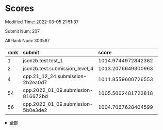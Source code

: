 # Scores

Modified Time: 2022-03-05 21:51:37

Submit Num: 207

All Rank Num: 303597

| rank |               submit               |       score        |       sigma        | pk_num |
| :--- | :--------------------------------- | :----------------- | :----------------- | :----- |
| 1    | jsonzb.test.test_1                 | 1014.9744972842382 | 0.8853206408714087 | 5864   |
| 2    | jsonzb.test.submission_level_4     | 1013.2076649300963 | 0.809659932027305  | 5870   |
| 4    | cpp.21_12_24.submission-2b2ea0d7   | 1011.8559600726553 | 0.7799492676860555 | 5866   |
| 54   | cpp.2022_01_09.submission-816672bd | 1005.5062481723818 | 0.7213129793576902 | 5867   |
| 56   | cpp.2022_01_09.submission-5b0e3de2 | 1004.7067628404599 | 0.7266635620067863 | 5869   |


<details>
<summary>全部</summary>

| rank |                 submit                 |       score        |       sigma        | pk_num |
| :--- | :------------------------------------- | :----------------- | :----------------- | :----- |
| 1    | jsonzb.test.test_1                     | 1014.9744972842382 | 0.8853206408714087 | 5864   |
| 2    | jsonzb.test.submission_level_4         | 1013.2076649300963 | 0.809659932027305  | 5870   |
| 3    | gobigger.level_3.submission_level_3_26 | 1012.0025997559667 | 0.7885944169934691 | 5869   |
| 4    | cpp.21_12_24.submission-2b2ea0d7       | 1011.8559600726553 | 0.7799492676860555 | 5866   |
| 5    | gobigger.level_3.submission_level_3_29 | 1011.6217950575702 | 0.7744832642465138 | 5869   |
| 6    | gobigger.level_3.submission_level_3_42 | 1011.3352445634904 | 0.779436930928616  | 5871   |
| 7    | gobigger.level_3.submission_level_3_19 | 1011.32438920622   | 0.7914912087401784 | 5865   |
| 8    | gobigger.level_3.submission_level_3_34 | 1011.2841007848353 | 0.7602817332305702 | 5868   |
| 9    | gobigger.level_3.submission_level_3_47 | 1011.1664837481503 | 0.7725375072316312 | 5866   |
| 10   | gobigger.level_3.submission_level_3_23 | 1010.8866230745642 | 0.7607751989534975 | 5864   |
| 11   | gobigger.level_3.submission_level_3_13 | 1010.8333371541721 | 0.7539335541982096 | 5862   |
| 12   | gobigger.level_3.submission_level_3_49 | 1010.6621688353885 | 0.7691555314985835 | 5865   |
| 13   | gobigger.level_3.submission_level_3_2  | 1010.5951789073497 | 0.7778035712338037 | 5866   |
| 14   | gobigger.level_3.submission_level_3_20 | 1010.5745254487887 | 0.7703665978263483 | 5868   |
| 15   | gobigger.level_3.submission_level_3_1  | 1010.5730445207406 | 0.7542853085361154 | 5866   |
| 16   | gobigger.level_3.submission_level_3_38 | 1010.5414680032657 | 0.7717118659268711 | 5863   |
| 17   | gobigger.level_3.submission_level_3_37 | 1010.4978087130464 | 0.7817721720081643 | 5866   |
| 18   | gobigger.level_3.submission_level_3_9  | 1010.3683481382484 | 0.7597703830550934 | 5868   |
| 19   | gobigger.level_3.submission_level_3_10 | 1010.3407229975937 | 0.7467744605012417 | 5862   |
| 20   | gobigger.level_3.submission_level_3_33 | 1010.3385977233313 | 0.7905974445208499 | 5870   |
| 21   | gobigger.level_3.submission_level_3_24 | 1010.1727334291213 | 0.779261304220811  | 5865   |
| 22   | gobigger.level_3.submission_level_3_27 | 1010.054994608172  | 0.7567340805927897 | 5865   |
| 23   | gobigger.level_3.submission_level_3_0  | 1010.0135905301851 | 0.7682875877726788 | 5868   |
| 24   | gobigger.level_3.submission_level_3_44 | 1009.9614437273474 | 0.7703266179804061 | 5862   |
| 25   | gobigger.level_3.submission_level_3_30 | 1009.9182870854186 | 0.7655613977586385 | 5869   |
| 26   | gobigger.level_3.submission_level_3_46 | 1009.8836383838125 | 0.7685134108376279 | 5868   |
| 27   | gobigger.level_3.submission_level_3_16 | 1009.8599440740704 | 0.7455793796971213 | 5867   |
| 28   | gobigger.level_3.submission_level_3_43 | 1009.8454591903702 | 0.7529225681949293 | 5855   |
| 29   | gobigger.level_3.submission_level_3_39 | 1009.8436660982858 | 0.7512636829496465 | 5861   |
| 30   | gobigger.level_3.submission_level_3_18 | 1009.8016949035139 | 0.7525832672457187 | 5868   |
| 31   | gobigger.level_3.submission_level_3_32 | 1009.7859157426378 | 0.7534233344393132 | 5868   |
| 32   | gobigger.level_3.submission_level_3_28 | 1009.7676638776489 | 0.7289568787516968 | 5865   |
| 33   | gobigger.level_3.submission_level_3_17 | 1009.7605927029374 | 0.7567952644987438 | 5863   |
| 34   | gobigger.level_3.submission_level_3_12 | 1009.7476327841937 | 0.7703963725063493 | 5861   |
| 35   | gobigger.level_3.submission_level_3_5  | 1009.7307373728516 | 0.761686299230181  | 5868   |
| 36   | gobigger.level_3.submission_level_3_40 | 1009.7022280297385 | 0.7377016942267214 | 5865   |
| 37   | gobigger.level_3.submission_level_3_41 | 1009.6432384419113 | 0.7494105272338417 | 5862   |
| 38   | gobigger.level_3.submission_level_3_6  | 1009.5454712666874 | 0.7412435576203009 | 5861   |
| 39   | gobigger.level_3.submission_level_3_11 | 1009.5120692675222 | 0.7497412318082014 | 5869   |
| 40   | gobigger.level_3.submission_level_3_3  | 1009.4171297147706 | 0.7609296801938761 | 5864   |
| 41   | gobigger.level_3.submission_level_3_45 | 1009.4159261380979 | 0.7477843760433571 | 5864   |
| 42   | gobigger.level_3.submission_level_3_25 | 1009.3981722907429 | 0.7523522151144416 | 5865   |
| 43   | gobigger.level_3.submission_level_3_7  | 1009.282200704154  | 0.7650679563499144 | 5861   |
| 44   | gobigger.level_3.submission_level_3_22 | 1009.1635664888876 | 0.7604166148384323 | 5863   |
| 45   | gobigger.level_3.submission_level_3_14 | 1009.0737181404161 | 0.7587802033942246 | 5865   |
| 46   | gobigger.level_3.submission_level_3_48 | 1008.9510154392475 | 0.7544864033016323 | 5863   |
| 47   | gobigger.level_3.submission_level_3_21 | 1008.8877526543514 | 0.7427546956270218 | 5870   |
| 48   | gobigger.level_3.submission_level_3_31 | 1008.8699891096499 | 0.7588869941789311 | 5871   |
| 49   | gobigger.level_3.submission_level_3_4  | 1008.8651613367012 | 0.7483740122380171 | 5871   |
| 50   | gobigger.level_3.submission_level_3_36 | 1008.6255724431606 | 0.7641285771918789 | 5866   |
| 51   | gobigger.level_3.submission_level_3_15 | 1008.5623876386893 | 0.7587407438471421 | 5865   |
| 52   | gobigger.level_3.submission_level_3_35 | 1008.3340299422334 | 0.7405954638109505 | 5870   |
| 53   | gobigger.level_3.submission_level_3_8  | 1008.2771469374348 | 0.7318006267860938 | 5867   |
| 54   | cpp.2022_01_09.submission-816672bd     | 1005.5062481723818 | 0.7213129793576902 | 5867   |
| 55   | gobigger.level_1.submission_level_1_3  | 1005.3353520354008 | 0.7256435755464345 | 5872   |
| 56   | cpp.2022_01_09.submission-5b0e3de2     | 1004.7067628404599 | 0.7266635620067863 | 5869   |
| 57   | gobigger.level_1.submission_level_1_31 | 1004.5932192451982 | 0.7194941408266062 | 5868   |
| 58   | gobigger.level_1.submission_level_1_24 | 1004.2325250882872 | 0.719562086989071  | 5864   |
| 59   | gobigger.level_1.submission_level_1_35 | 1004.2290047007988 | 0.7122217626206004 | 5873   |
| 60   | gobigger.level_1.submission_level_1_23 | 1003.9706401489512 | 0.712280199849895  | 5870   |
| 61   | gobigger.level_1.submission_level_1_49 | 1003.8888377213664 | 0.7177954458027987 | 5865   |
| 62   | gobigger.level_1.submission_level_1_21 | 1003.8705594948402 | 0.7213695587891396 | 5865   |
| 63   | gobigger.level_1.submission_level_1_5  | 1003.8602940633612 | 0.728547120403002  | 5870   |
| 64   | gobigger.level_1.submission_level_1_28 | 1003.7954892696935 | 0.7210380213695524 | 5865   |
| 65   | gobigger.level_1.submission_level_1_38 | 1003.7117621039275 | 0.7263976838407095 | 5866   |
| 66   | gobigger.level_1.submission_level_1_36 | 1003.7004728681464 | 0.7191006866907145 | 5869   |
| 67   | gobigger.level_1.submission_level_1_37 | 1003.6683933172746 | 0.7224352894002141 | 5866   |
| 68   | gobigger.level_1.submission_level_1_32 | 1003.6593057392141 | 0.7159046784632229 | 5866   |
| 69   | gobigger.level_1.submission_level_1_33 | 1003.6431423712819 | 0.7103196892892696 | 5863   |
| 70   | gobigger.level_1.submission_level_1_4  | 1003.5793114884392 | 0.7235864318434141 | 5872   |
| 71   | gobigger.level_1.submission_level_1_20 | 1003.5137522743853 | 0.7060650482256312 | 5866   |
| 72   | gobigger.level_1.submission_level_1_2  | 1003.4941113672024 | 0.721848843838746  | 5866   |
| 73   | gobigger.level_1.submission_level_1_14 | 1003.480483866116  | 0.7173968120735159 | 5866   |
| 74   | gobigger.level_1.submission_level_1_44 | 1003.4375972247934 | 0.7243433315011663 | 5863   |
| 75   | gobigger.level_1.submission_level_1_39 | 1003.4077614306356 | 0.707529032575534  | 5866   |
| 76   | gobigger.level_1.submission_level_1_16 | 1003.378044845711  | 0.7168865744058802 | 5865   |
| 77   | gobigger.level_1.submission_level_1_40 | 1003.3292248533089 | 0.7085620915241183 | 5865   |
| 78   | gobigger.level_1.submission_level_1_41 | 1003.3205766481678 | 0.7056715825444876 | 5869   |
| 79   | gobigger.level_1.submission_level_1_6  | 1003.2472649418346 | 0.7172872060292135 | 5867   |
| 80   | gobigger.level_1.submission_level_1_45 | 1003.2355028969888 | 0.7268776253480351 | 5866   |
| 81   | gobigger.level_1.submission_level_1_13 | 1003.1933272533399 | 0.7067456269545919 | 5863   |
| 82   | gobigger.level_1.submission_level_1_8  | 1003.1416511364577 | 0.7115018969125099 | 5870   |
| 83   | gobigger.level_1.submission_level_1_12 | 1003.1144492176772 | 0.7043961940816766 | 5863   |
| 84   | gobigger.level_1.submission_level_1_1  | 1003.110922676055  | 0.7306894916825928 | 5868   |
| 85   | gobigger.level_1.submission_level_1_22 | 1003.1076644419575 | 0.7004804509331738 | 5864   |
| 86   | gobigger.level_1.submission_level_1_26 | 1003.0693282844525 | 0.7114456387221916 | 5866   |
| 87   | gobigger.level_1.submission_level_1_19 | 1002.8678776935953 | 0.7099893866471993 | 5868   |
| 88   | gobigger.level_1.submission_level_1_18 | 1002.8651854208526 | 0.7162155949787613 | 5870   |
| 89   | gobigger.level_1.submission_level_1_46 | 1002.8024193310104 | 0.7144435379021995 | 5862   |
| 90   | gobigger.level_1.submission_level_1_9  | 1002.8007575624076 | 0.6976416063283459 | 5870   |
| 91   | gobigger.level_1.submission_level_1_48 | 1002.7738820895914 | 0.719506842984175  | 5870   |
| 92   | gobigger.level_1.submission_level_1_42 | 1002.7618945724763 | 0.7077472084018088 | 5867   |
| 93   | gobigger.level_1.submission_level_1_15 | 1002.7386207757222 | 0.7115650385764063 | 5865   |
| 94   | gobigger.level_1.submission_level_1_11 | 1002.7051934096119 | 0.7166491258029517 | 5863   |
| 95   | gobigger.level_1.submission_level_1_25 | 1002.6940015660922 | 0.7131657070977148 | 5866   |
| 96   | gobigger.level_1.submission_level_1_30 | 1002.5318132783622 | 0.7086465408558373 | 5867   |
| 97   | gobigger.level_1.submission_level_1_27 | 1002.5218452843815 | 0.7103024509256854 | 5865   |
| 98   | gobigger.level_1.submission_level_1_43 | 1002.4528671543703 | 0.7101493675454623 | 5868   |
| 99   | gobigger.level_1.submission_level_1_17 | 1002.4066553669801 | 0.7064783879490172 | 5867   |
| 100  | gobigger.level_1.submission_level_1_29 | 1002.3438606360542 | 0.7155806677534761 | 5869   |
| 101  | gobigger.level_1.submission_level_1_34 | 1002.3296411632506 | 0.7102838077581359 | 5864   |
| 102  | gobigger.level_1.submission_level_1_0  | 1002.1154059202258 | 0.7134049690638801 | 5862   |
| 103  | gobigger.level_1.submission_level_1_47 | 1002.0003877150928 | 0.7093521769925821 | 5871   |
| 104  | gobigger.level_1.submission_level_1_7  | 1001.8529306805042 | 0.7108971409168174 | 5866   |
| 105  | gobigger.level_1.submission_level_1_10 | 1001.742489961549  | 0.7065425408904001 | 5868   |
| 106  | gobigger.random.submission_random_28   | 997.679375292708   | 0.6981971603166232 | 5865   |
| 107  | gobigger.random.submission_random_36   | 997.2281556916943  | 0.7084832160160737 | 5865   |
| 108  | gobigger.random.submission_random_20   | 996.88453378018    | 0.7074841117739014 | 5868   |
| 109  | gobigger.random.submission_random_14   | 996.8573601468753  | 0.7145594528628574 | 5866   |
| 110  | gobigger.random.submission_random_40   | 996.8518065367568  | 0.6979889923590179 | 5866   |
| 111  | gobigger.random.submission_random_2    | 996.8143700695979  | 0.7095045788159347 | 5864   |
| 112  | gobigger.random.submission_random_1    | 996.7955878323437  | 0.7138977806100205 | 5869   |
| 113  | gobigger.random.submission_random_35   | 996.6868935658025  | 0.7197244031274005 | 5866   |
| 114  | gobigger.random.submission_random_31   | 996.6465082674121  | 0.7072179307196145 | 5865   |
| 115  | gobigger.random.submission_random_15   | 996.6109022700208  | 0.7130675758056895 | 5868   |
| 116  | gobigger.random.submission_random_10   | 996.5868301247274  | 0.7194687118131519 | 5871   |
| 117  | gobigger.random.submission_random_4    | 996.559324135284   | 0.7084024753472862 | 5868   |
| 118  | gobigger.random.submission_random_38   | 996.4738982666779  | 0.7265486479158368 | 5867   |
| 119  | gobigger.random.submission_random_13   | 996.4252299043849  | 0.7196917076155828 | 5868   |
| 120  | gobigger.random.submission_random_49   | 996.3342174068927  | 0.7166551986558192 | 5870   |
| 121  | gobigger.random.submission_random_46   | 996.3340886089195  | 0.7097541585994104 | 5868   |
| 122  | gobigger.random.submission_random_0    | 996.2814105275289  | 0.6955770441048503 | 5861   |
| 123  | gobigger.random.submission_random_24   | 996.2574680682874  | 0.7080065927357846 | 5865   |
| 124  | gobigger.random.submission_random_41   | 996.2162663060558  | 0.7144537896839143 | 5865   |
| 125  | gobigger.random.submission_random_25   | 996.1887626324971  | 0.7141605928394286 | 5867   |
| 126  | gobigger.random.submission_random_47   | 996.1787502567876  | 0.711725671130373  | 5865   |
| 127  | gobigger.random.submission_random_44   | 996.136670298568   | 0.7086428859861467 | 5866   |
| 128  | gobigger.random.submission_random_11   | 996.0683778056074  | 0.7174165063649818 | 5866   |
| 129  | gobigger.random.submission_random_43   | 996.0600018231465  | 0.7144762139951679 | 5868   |
| 130  | gobigger.random.submission_random_29   | 996.0539564076433  | 0.702082311071611  | 5863   |
| 131  | gobigger.random.submission_random_17   | 996.0379145108118  | 0.7120389740272856 | 5873   |
| 132  | gobigger.random.submission_random_6    | 996.0148524367139  | 0.7185292473419234 | 5865   |
| 133  | gobigger.random.submission_random_42   | 995.9333321346222  | 0.7165907011705499 | 5871   |
| 134  | gobigger.random.submission_random_3    | 995.9324877978285  | 0.7058288136744005 | 5864   |
| 135  | gobigger.random.submission_random_18   | 995.9063907606676  | 0.7228298501006485 | 5865   |
| 136  | gobigger.random.submission_random_48   | 995.8713271229741  | 0.7222850098051208 | 5870   |
| 137  | gobigger.random.submission_random_5    | 995.8570448653345  | 0.7008685168599065 | 5871   |
| 138  | gobigger.random.submission_random_12   | 995.8302875708298  | 0.6971554297403819 | 5862   |
| 139  | gobigger.random.submission_random_30   | 995.7998398360601  | 0.7020861367521259 | 5862   |
| 140  | gobigger.random.submission_random_32   | 995.7970734856183  | 0.7104277208262866 | 5864   |
| 141  | gobigger.random.submission_random_37   | 995.7423425128133  | 0.7182624389308447 | 5865   |
| 142  | gobigger.random.submission_random_34   | 995.7291050212093  | 0.7153821761742161 | 5866   |
| 143  | gobigger.random.submission_random_27   | 995.6514344671112  | 0.7114610867440853 | 5868   |
| 144  | gobigger.random.submission_random_26   | 995.62164982347    | 0.7084189142807885 | 5863   |
| 145  | gobigger.random.submission_random_22   | 995.5079324720118  | 0.7072858602382758 | 5871   |
| 146  | gobigger.random.submission_random_23   | 995.4872391219152  | 0.7027770107494036 | 5872   |
| 147  | gobigger.random.submission_random_39   | 995.4243917257083  | 0.7206781316852462 | 5868   |
| 148  | gobigger.random.submission_random_45   | 995.4122005212389  | 0.7167193717785231 | 5870   |
| 149  | gobigger.random.submission_random_8    | 995.4010195284353  | 0.7273664374398181 | 5864   |
| 150  | gobigger.random.submission_random_16   | 995.3588768512479  | 0.7175280561915214 | 5863   |
| 151  | gobigger.random.submission_random_21   | 995.3188947885427  | 0.7130111337734948 | 5864   |
| 152  | gobigger.random.submission_random_7    | 995.0264288471037  | 0.7158571487950434 | 5870   |
| 153  | gobigger.random.submission_random_33   | 994.5195369310977  | 0.7106948217443124 | 5867   |
| 154  | gobigger.level_2.submission_level_2_48 | 994.4007468741371  | 0.7396309955501212 | 5865   |
| 155  | gobigger.level_2.submission_level_2_9  | 994.3074894232864  | 0.7248633613351957 | 5867   |
| 156  | gobigger.random.submission_random_9    | 994.2563830678932  | 0.7013474491246547 | 5864   |
| 157  | gobigger.level_2.submission_level_2_7  | 994.0721746642524  | 0.7409570462221214 | 5867   |
| 158  | gobigger.random.submission_random_19   | 993.955923171966   | 0.7094274097327269 | 5863   |
| 159  | gobigger.level_2.submission_level_2_25 | 993.6682098154242  | 0.7300602386104201 | 5869   |
| 160  | gobigger.level_2.submission_level_2_19 | 993.5425293684971  | 0.7328286422093836 | 5871   |
| 161  | gobigger.level_2.submission_level_2_15 | 993.4313561254435  | 0.7308789067831132 | 5866   |
| 162  | gobigger.level_2.submission_level_2_11 | 993.3525180181891  | 0.7469349807487875 | 5864   |
| 163  | gobigger.level_2.submission_level_2_39 | 993.1741583242956  | 0.7333178113742483 | 5865   |
| 164  | gobigger.level_2.submission_level_2_24 | 993.0176117127393  | 0.756707750538262  | 5864   |
| 165  | gobigger.level_2.submission_level_2_31 | 992.9735410772948  | 0.7412045023508473 | 5869   |
| 166  | gobigger.level_2.submission_level_2_8  | 992.9342197741496  | 0.7312288202236732 | 5872   |
| 167  | gobigger.level_2.submission_level_2_40 | 992.7207735655784  | 0.750060753102097  | 5870   |
| 168  | gobigger.level_2.submission_level_2_49 | 992.7106989910636  | 0.741654534830641  | 5865   |
| 169  | gobigger.level_2.submission_level_2_36 | 992.616567139163   | 0.7512794005620825 | 5866   |
| 170  | gobigger.level_2.submission_level_2_18 | 992.5704192646864  | 0.7327338825631606 | 5867   |
| 171  | gobigger.level_2.submission_level_2_34 | 992.5471246005237  | 0.733786305048365  | 5869   |
| 172  | gobigger.level_2.submission_level_2_43 | 992.5139911594621  | 0.7318718722190787 | 5868   |
| 173  | gobigger.level_2.submission_level_2_33 | 992.4837517482495  | 0.7435403642378261 | 5868   |
| 174  | gobigger.level_2.submission_level_2_38 | 992.4720603749855  | 0.7423030554467352 | 5870   |
| 175  | gobigger.level_2.submission_level_2_17 | 992.4578590730564  | 0.7454152368497718 | 5865   |
| 176  | gobigger.level_2.submission_level_2_0  | 992.4355606587001  | 0.737448881452305  | 5872   |
| 177  | gobigger.level_2.submission_level_2_22 | 992.3253078192747  | 0.7449151783669146 | 5869   |
| 178  | gobigger.level_2.submission_level_2_6  | 992.3139524192421  | 0.7401773800712645 | 5870   |
| 179  | gobigger.level_2.submission_level_2_44 | 992.2622716112553  | 0.7389257007892981 | 5869   |
| 180  | gobigger.level_2.submission_level_2_20 | 992.1473669900125  | 0.7434526884254309 | 5867   |
| 181  | gobigger.level_2.submission_level_2_10 | 992.1296977594645  | 0.7501988306745883 | 5865   |
| 182  | gobigger.level_2.submission_level_2_28 | 991.9533475463672  | 0.7433280617895117 | 5868   |
| 183  | gobigger.level_2.submission_level_2_30 | 991.9057869827882  | 0.7561145423460108 | 5867   |
| 184  | gobigger.level_2.submission_level_2_12 | 991.8582776379934  | 0.7521608723653305 | 5873   |
| 185  | gobigger.level_2.submission_level_2_29 | 991.8169373838504  | 0.7508195881131035 | 5868   |
| 186  | gobigger.level_2.submission_level_2_27 | 991.7590543878387  | 0.7341336106519785 | 5869   |
| 187  | gobigger.level_2.submission_level_2_23 | 991.7517016295636  | 0.7343184225110275 | 5871   |
| 188  | gobigger.level_2.submission_level_2_16 | 991.6079833310326  | 0.752282278921615  | 5866   |
| 189  | gobigger.level_2.submission_level_2_1  | 991.5620516795182  | 0.7540925234000305 | 5868   |
| 190  | gobigger.level_2.submission_level_2_46 | 991.5500726179952  | 0.7393619268091068 | 5869   |
| 191  | gobigger.level_2.submission_level_2_35 | 991.5076368292611  | 0.7455125422627954 | 5870   |
| 192  | gobigger.level_2.submission_level_2_41 | 991.4999220910402  | 0.7342921419065834 | 5862   |
| 193  | gobigger.level_2.submission_level_2_47 | 991.4900607098637  | 0.7434258746485717 | 5866   |
| 194  | gobigger.level_2.submission_level_2_14 | 991.4610259462302  | 0.7482927551614555 | 5863   |
| 195  | gobigger.level_2.submission_level_2_5  | 991.4481078420132  | 0.753013405900139  | 5865   |
| 196  | gobigger.level_2.submission_level_2_45 | 991.3758490562082  | 0.7398087217951803 | 5868   |
| 197  | gobigger.level_2.submission_level_2_37 | 991.3707547004075  | 0.7421811641106979 | 5871   |
| 198  | gobigger.level_2.submission_level_2_21 | 991.314203700665   | 0.7548382881816166 | 5868   |
| 199  | gobigger.level_2.submission_level_2_26 | 991.2737416715041  | 0.7499370136520079 | 5863   |
| 200  | gobigger.level_2.submission_level_2_32 | 991.1854508164807  | 0.7725628071403845 | 5870   |
| 201  | gobigger.level_2.submission_level_2_4  | 991.0064593344524  | 0.7530917710995587 | 5871   |
| 202  | gobigger.level_2.submission_level_2_2  | 990.9774645000847  | 0.7492538364089164 | 5868   |
| 203  | gobigger.level_2.submission_level_2_13 | 990.6831910663332  | 0.7380581128418152 | 5864   |
| 204  | gobigger.level_2.submission_level_2_42 | 990.4823205431734  | 0.745116373753297  | 5869   |
| 205  | gobigger.level_2.submission_level_2_3  | 989.328536933658   | 0.7768240734650513 | 5863   |
| 206  | gobigger.none.submission_none_1        | 977.3167925718012  | 1.3837794601006999 | 5867   |
| 207  | gobigger.none.submission_none_0        | 976.9758595982238  | 1.3068533944309528 | 5866   |

</details>